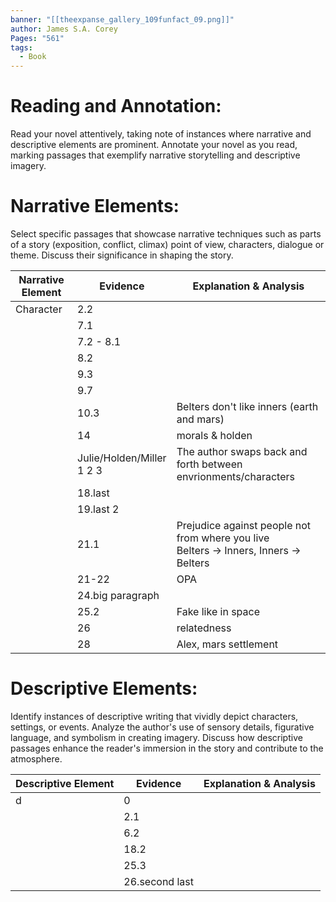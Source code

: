 ```yaml
---
banner: "[[theexpanse_gallery_109funfact_09.png]]"
author: James S.A. Corey
Pages: "561"
tags:
  - Book
---
```


# Reading and Annotation:
Read your novel attentively, taking note of instances where narrative and descriptive elements are prominent. Annotate your novel as you read, marking passages that exemplify narrative storytelling and descriptive imagery.

# Narrative Elements:
Select specific passages that showcase narrative techniques such as parts of a story (exposition, conflict, climax) point of view, characters, dialogue or theme. Discuss their significance in shaping the story.


| Narrative  Element | Evidence                                        | Explanation & Analysis                                                                   |
| ------------------ | ----------------------------------------------- | ---------------------------------------------------------------------------------------- |
| Character          | 2.2                                             |                                                                                          |
|                    | 7.1                                             |                                                                                          |
|                    | 7.2 - 8.1                                       |                                                                                          |
|                    | 8.2                                             |                                                                                          |
|                    | 9.3                                             |                                                                                          |
|                    | 9.7                                             |                                                                                          |
|                    | 10.3                                            | Belters don't like inners (earth and mars)                                               |
|                    | 14                                              | morals & holden                                                                          |
|                    | Julie/Holden/Miller<br>1         2            3 | The author swaps back and forth between envrionments/characters                          |
|                    | 18.last                                         |                                                                                          |
|                    | 19.last 2                                       |                                                                                          |
|                    | 21.1                                            | Prejudice against people not from where you live<br>Belters -> Inners, Inners -> Belters |
|                    | 21-22                                           | OPA                                                                                      |
|                    | 24.big paragraph                                |                                                                                          |
|                    | 25.2                                            | Fake like in space                                                                       |
|                    | 26                                              | relatedness                                                                              |
|                    | 28                                              | Alex, mars settlement                                                                    |

# Descriptive Elements:
Identify instances of descriptive writing that vividly depict characters, settings, or events.
Analyze the author's use of sensory details, figurative language, and symbolism in creating
imagery. Discuss how descriptive passages enhance the reader's immersion in the story and
contribute to the atmosphere.

| Descriptive  Element | Evidence       | Explanation & Analysis |
| -------------------- | -------------- | ---------------------- |
| d                    | 0              |                        |
|                      | 2.1            |                        |
|                      | 6.2            |                        |
|                      | 18.2           |                        |
|                      | 25.3           |                        |
|                      | 26.second last |                        |
